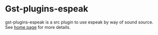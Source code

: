 Gst-plugins-espeak
==================

gst-plugins-espeak is a src plugin to use espeak by way of sound source.
See [home page](http://wiki.sugarlabs.org/go/Activity_Team/gst-plugins-espeak) for more details.
